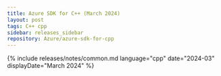 ```yaml
---
title: Azure SDK for C++ (March 2024)
layout: post
tags: C++ cpp
sidebar: releases_sidebar
repository: Azure/azure-sdk-for-cpp
---
```

{% include releases/notes/common.md language="cpp" date="2024-03" displayDate="March 2024" %}